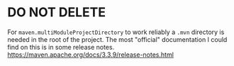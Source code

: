 # DO NOT DELETE
For `maven.multiModuleProjectDirectory` to work reliably a `.mvn` directory is needed in the root of the project. The most "official" documentation I could find on this is in some release notes. https://maven.apache.org/docs/3.3.9/release-notes.html
